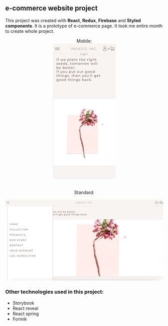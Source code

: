## e-commerce website project
This project was created with <b>React</b>, <b>Redux</b>, <b>Firebase</b> and <b>Styled components</b>.
It is a prototype of e-commerce page. It took me entire month to create whole project.

<p align="center">
  Mobile:<br>
  <img src="screenshots/landingMobile.png" width="200" height="430">
</p>
<p align="center"><br>Standard:<br><p>
<img src="screenshots/landingStandard.png">

### Other technologies used in this project:
- Storybook
- React reveal
- React spring
- Formik

